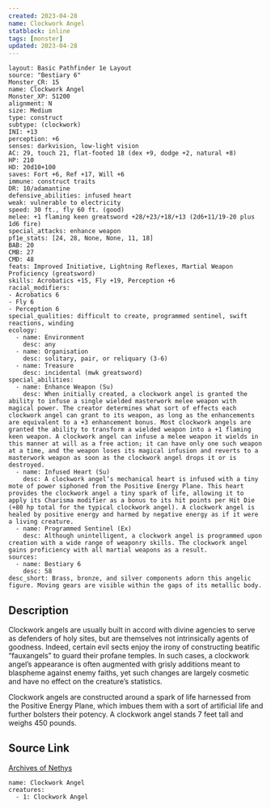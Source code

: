 ```yaml
---
created: 2023-04-28
name: Clockwork Angel
statblock: inline
tags: [monster]
updated: 2023-04-28
---
```

```statblock
layout: Basic Pathfinder 1e Layout
source: "Bestiary 6"
Monster_CR: 15
name: Clockwork Angel
Monster_XP: 51200
alignment: N
size: Medium
type: construct
subtype: (clockwork)
INI: +13
perception: +6
senses: darkvision, low-light vision
AC: 29, touch 21, flat-footed 18 (dex +9, dodge +2, natural +8)
HP: 210
HD: 20d10+100
saves: Fort +6, Ref +17, Will +6
immune: construct traits
DR: 10/adamantine
defensive_abilities: infused heart
weak: vulnerable to electricity
speed: 30 ft., fly 60 ft. (good)
melee: +1 flaming keen greatsword +28/+23/+18/+13 (2d6+11/19-20 plus 1d6 fire)
special_attacks: enhance weapon
pf1e_stats: [24, 28, None, None, 11, 18]
BAB: 20
CMB: 27
CMD: 48
feats: Improved Initiative, Lightning Reflexes, Martial Weapon Proficiency (greatsword)
skills: Acrobatics +15, Fly +19, Perception +6
racial_modifiers:
- Acrobatics 6
- Fly 6
- Perception 6
special_qualities: difficult to create, programmed sentinel, swift reactions, winding
ecology:
  - name: Environment
    desc: any
  - name: Organisation
    desc: solitary, pair, or reliquary (3-6)
  - name: Treasure
    desc: incidental (mwk greatsword)
special_abilities:
  - name: Enhance Weapon (Su)
    desc: When initially created, a clockwork angel is granted the ability to infuse a single wielded masterwork melee weapon with magical power. The creator determines what sort of effects each clockwork angel can grant to its weapon, as long as the enhancements are equivalent to a +3 enhancement bonus. Most clockwork angels are granted the ability to transform a wielded weapon into a +1 flaming keen weapon. A clockwork angel can infuse a melee weapon it wields in this manner at will as a free action; it can have only one such weapon at a time, and the weapon loses its magical infusion and reverts to a masterwork weapon as soon as the clockwork angel drops it or is destroyed.
  - name: Infused Heart (Su)
    desc: A clockwork angel’s mechanical heart is infused with a tiny mote of power siphoned from the Positive Energy Plane. This heart provides the clockwork angel a tiny spark of life, allowing it to apply its Charisma modifier as a bonus to its hit points per Hit Die (+80 hp total for the typical clockwork angel). A clockwork angel is healed by positive energy and harmed by negative energy as if it were a living creature.
  - name: Programmed Sentinel (Ex)
    desc: Although unintelligent, a clockwork angel is programmed upon creation with a wide range of weaponry skills. The clockwork angel gains proficiency with all martial weapons as a result.
sources:
  - name: Bestiary 6
    desc: 58
desc_short: Brass, bronze, and silver components adorn this angelic figure. Moving gears are visible within the gaps of its metallic body.
```
## Description
Clockwork angels are usually built in accord with divine agencies to serve as defenders of holy sites, but are themselves not intrinsically agents of goodness. Indeed, certain evil sects enjoy the irony of constructing beatific “fauxangels” to guard their profane temples. In such cases, a clockwork angel’s appearance is often augmented with grisly additions meant to blaspheme against enemy faiths, yet such changes are largely cosmetic and have no effect on the creature’s statistics. 

Clockwork angels are constructed around a spark of life harnessed from the Positive Energy Plane, which imbues them with a sort of artificial life and further bolsters their potency. A clockwork angel stands 7 feet tall and weighs 450 pounds.
## Source Link
[Archives of Nethys](https://aonprd.com/MonsterDisplay.aspx?ItemName=Clockwork%20Angel)
```encounter-table
name: Clockwork Angel
creatures:
  - 1: Clockwork Angel
```
